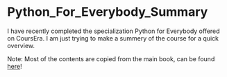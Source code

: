 # Python_For_Everybody_Summary
I have recently completed the specialization Python for Everybody offered on CoursEra. I am just trying to make a summery of the course for a quick overview.

Note: Most of the contents are copied from the main book, can be found [here](https://books.trinket.io/pfe/index.html)!
